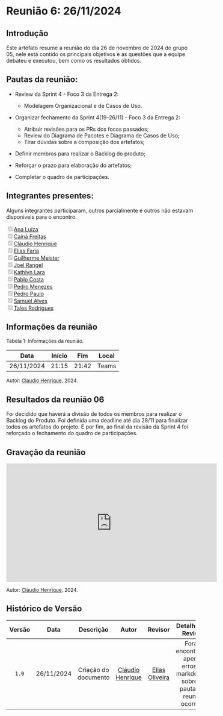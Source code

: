 
# Reunião 6: 26/11/2024

## Introdução

Este artefato resume a reunião do dia 26 de novembro de 2024 do grupo 05, nele está contido os principais objetivos e as questões que a equipe debateu e executou, bem como os resultados obtidos.


## Pautas da reunião:

- Review da Sprint 4 - Foco 3 da Entrega 2:
  - Modelagem Organizacional e de Casos de Uso.

- Organizar fechamento da Sprint 4(19-26/11) - Foco 3 da Entrega 2:
    - Atribuir revisões para os PRs dos focos passados;
    - Review do Diagrama de Pacotes e Diagrama de Casos de Uso;
    - Tirar dúvidas sobre a composição dos artefatos;
- Definir membros para realizar o Backlog do produto;

- Reforçar o prazo para elaboração do artefatos;
- Completar o quadro de participações.


## Integrantes presentes:

Alguns integrantes participaram, outros parcialmente e outros não estavam disponíveis para o encontro.

<label><input type="checkbox" checked disabled>[Ana Luíza](https://github.com/analufernanndess)</label><br>
<label><input type="checkbox" checked disabled>[Cainã Freitas](https://github.com/freitasc)</label><br>
<label><input type="checkbox" checked disabled>[Cláudio Henrique](https://github.com/claudiohsc)</label><br>
<label><input type="checkbox" checked disabled>[Elias Faria](https://github.com/EliasOliver21)</label><br>
<label><input type="checkbox" checked disabled>[Guilherme Meister](https://github.com/gmeister18)</label><br>
<label><input type="checkbox" checked disabled>[Joel Rangel](https://github.com/JoelSRangel)</label><br>
<label><input type="checkbox" checked disabled>[Kathlyn Lara](https://github.com/klmurussi)</label><br>
<label><input type="checkbox" checked disabled>[Pablo Costa](https://github.com/pabloheika)</label><br>
<label><input type="checkbox" checked disabled>[Pedro Menezes](https://github.com/pedro-rodiguero)</label><br>
<label><input type="checkbox" checked disabled>[Pedro Paulo](https://github.com/pabloheika)</label><br>
<label><input type="checkbox" checked disabled>[Samuel Alves](https://github.com/samuelalvess)</label><br>
<label><input type="checkbox" checked disabled>[Tales Rodrigues](https://github.com/TalesRG)</label><br>



## Informações da reunião

<font size="2" >
<p> Tabela 1: Informações da reunião. </p>
</font>

| Data | Início | Fim | Local |
|:-:|:-:|:-:|:-:|
| 26/11/2024  | 21:15 | 21:42 | Teams |

<font size="2" >

<p> 

  Autor: [Cláudio Henrique][ClaudioGH], 2024. 
</p>

</font>

## Resultados da reunião 06

Foi decidido que haverá a divisão de todos os membros para realizar o Backlog do Produto. Foi definida uma deadline até dia 28/11 para finalizar todos os artefatos do projeto. E por fim, ao final da revisão da Sprint 4 foi reforçado o fechamento do quadro de participações.

## Gravação da reunião

<iframe width="560" height="315" src="https://www.youtube.com/embed/4NE2jgkH74g?si=Yxf5Kj5Tz1szk3l2" title="YouTube video player" frameborder="0" allow="accelerometer; autoplay; clipboard-write; encrypted-media; gyroscope; picture-in-picture; web-share" referrerpolicy="strict-origin-when-cross-origin" allowfullscreen></iframe>

<font size="2" >

<p> 

  Autor: [Cláudio Henrique][ClaudioGH], 2024. 
</p>

</font>

## Histórico de Versão

| Versão | Data | Descrição | Autor | Revisor|Detalhes da Revisão|
|:-:|:-:|:-:|:-:|:-:|:--:|
|`1.0`| 26/11/2024 | Criação do documento| [Cláudio Henrique][ClaudioGH] |[Elias Oliveira][EliasGH] | Foram encontrados apenas erros de markdown e sobre as pautas da reunião ocorrida. |

[AnaGH]: https://github.com/analufernanndess
[CainaGH]: https://github.com/freitasc
[ClaudioGH]: https://github.com/claudiohsc
[EliasGH]: https://github.com/EliasOliver21
[GuilhermeGH]: https://github.com/gmeister18
[JoelGH]: https://github.com/JoelSRangel
[KathlynGH]: https://github.com/klmurussi
[PabloGH]: https://github.com/pabloheika
[PedroRGH]: https://github.com/pedro-rodiguero
[PedroPGH]: https://github.com/Pedrin0030
[SamuelGH]: https://github.com/samuelalvess
[TalesGH]: https://github.com/TalesRG
